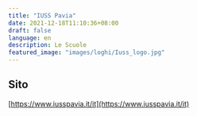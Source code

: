 ```yaml
---
title: "IUSS Pavia"
date: 2021-12-18T11:10:36+08:00
draft: false
language: en
description: Le Scuole
featured_image: "images/loghi/Iuss_logo.jpg"
---
```

## Sito

[https://www.iusspavia.it/it](https://www.iusspavia.it/it)